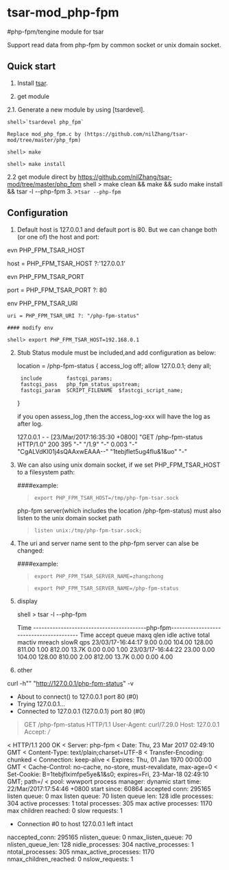
tsar-mod_php-fpm
==============

#php-fpm/tengine module for tsar

Support read data from php-fpm by common socket or unix domain socket.


Quick start
-----------
1. Install [tsar](http://code.taobao.org/p/tsar/src/).

2. get module

2.1. Generate a new module by using [tsardevel].

    shell>`tsardevel php_fpm`

    Replace mod_php_fpm.c by (https://github.com/nilZhang/tsar-mod/tree/master/php_fpm)

    shell> make

    shell> make install

2.2 get module direct by https://github.com/nilZhang/tsar-mod/tree/master/php_fpm
    shell > make clean && make && sudo make install && tsar -l --php-fpm
3. >`tsar --php-fpm`

Configuration
-------------
1. Default host is 127.0.0.1 and default port is 80. But we can change both (or one of) the host and port:

evn PHP_FPM_TSAR_HOST

   host = PHP_FPM_TSAR_HOST ?:'127.0.0.1'

evn PHP_FPM_TSAR_PORT
   
   port = PHP_FPM_TSAR_PORT ?: 80

env PHP_FPM_TSAR_URI

    uri = PHP_FPM_TSAR_URI ?: "/php-fpm-status"

    #### modify env 

	shell> export PHP_FPM_TSAR_HOST=192.168.0.1

 
2. Stub Status module must be included,and add configuration as below:

    location = /php-fpm-status {
        access_log off;
        allow 127.0.0.1;
        deny all;

        include        fastcgi_params;
        fastcgi_pass   php_fpm_status_upstream;
        fastcgi_param  SCRIPT_FILENAME  $fastcgi_script_name;
    }

    if you open assess_log ,then the access_log-xxx will have the log as after log.

     127.0.0.1 - - [23/Mar/2017:16:35:30 +0800] "GET /php-fpm-status HTTP/1.0" 200 395 "-" "/1.9" "-" 0.003 "-" "CgALVdKI01j4sQAAxwEAAA--" "1tebjflet5ug4flu&1&uo" "-"

3. We can also using unix domain socket, if we set PHP_FPM_TSAR_HOST to a filesystem path:

    ####example: 
    >`export PHP_FPM_TSAR_HOST=/tmp/php-fpm-tsar.sock`

    php-fpm server(which includes the location /php-fpm-status) must also listen to the unix domain socket path
   
    >`listen unix:/tmp/php-fpm-tsar.sock;`

4. The uri and server name sent to the php-fpm server can alse be changed:

    ####example: 
    >`export PHP_FPM_TSAR_SERVER_NAME=zhangzhong`

    >`export PHP_FPM_TSAR_SERVER_NAME=/php-fpm-status`



5. display 

	shell >  tsar -l --php-fpm


	Time              -----------------------------------------php-fpm----------------------------------------
	Time              accept   queue    maxq    qlen    idle  active   total  mactiv  mreach   slowR     qps
	23/03/17-16:44:17   9.00    0.00  104.00  128.00  811.00    1.00  812.00   13.7K    0.00    0.00    1.00
	23/03/17-16:44:22  23.00    0.00  104.00  128.00  810.00    2.00  812.00   13.7K    0.00    0.00    4.00




6. other


curl -h"" "http://127.0.0.1/php-fpm-status" -v


* About to connect() to 127.0.0.1 port 80 (#0)
*   Trying 127.0.0.1...
* Connected to 127.0.0.1 (127.0.0.1) port 80 (#0)
> GET /php-fpm-status HTTP/1.1
> User-Agent: curl/7.29.0
> Host: 127.0.0.1
> Accept: */*
>
< HTTP/1.1 200 OK
< Server: php-fpm
< Date: Thu, 23 Mar 2017 02:49:10 GMT
< Content-Type: text/plain;charset=UTF-8
< Transfer-Encoding: chunked
< Connection: keep-alive
< Expires: Thu, 01 Jan 1970 00:00:00 GMT
< Cache-Control: no-cache, no-store, must-revalidate, max-age=0
< Set-Cookie: B=1tebjflximfpe5ye&1&s0; expires=Fri, 23-Mar-18 02:49:10 GMT; path=/
<
pool:                 wwwport
process manager:      dynamic
start time:           22/Mar/2017:17:54:46 +0800
start since:          60864
accepted conn:        295165
listen queue:         0
max listen queue:     70
listen queue len:     128
idle processes:       304
active processes:     1
total processes:      305
max active processes: 1170
max children reached: 0
slow requests:        1
* Connection #0 to host 127.0.0.1 left intact



naccepted_conn:        295165
nlisten_queue:         0
nmax_listen_queue:     70
nlisten_queue_len:     128
nidle_processes:       304
nactive_processes:     1
ntotal_processes:      305
nmax_active_processes: 1170
nmax_children_reached: 0
nslow_requests:        1